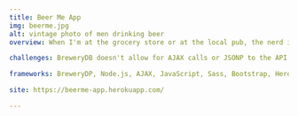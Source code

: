```yaml
---
title: Beer Me App
img: beerme.jpg
alt: vintage photo of men drinking beer
overview: When I'm at the grocery store or at the local pub, the nerd in me likes to know more about the beer I'm drinking. What's the ABV? What ingredients were used? Where's the brewery located? I started wire framing ideas for an app that would allow users to unlock interesting information about every craft beer all the way from Paris, France to small town Verona, Wisconsin. I chose the BrewderyDB API because of it's well written documentation, active support community, and open source culture. The app took roughly three weeks from conception to deployment, and it's already received positive feedback and feature requests from testers.

challenges: BreweryDB doesn't allow for AJAX calls or JSONP to the API. I was sold on using their API, so as a temporary solution I used the Google CORS plugin until I got the app working successfully on my local server. After that, I tackled the CORS issue by attending Node.js workshops and curating advice from more experienced programmers at Thinkful. I was able to use Node.js to setup a server, so AJAX could make a proxy request and retrieve JSON data from the brewery database.

frameworks: BreweryDP, Node.js, AJAX, JavaScript, Sass, Bootstrap, Heroku, inDesign, Photoshop, Illustrator

site: https://beerme-app.herokuapp.com/

---
```

